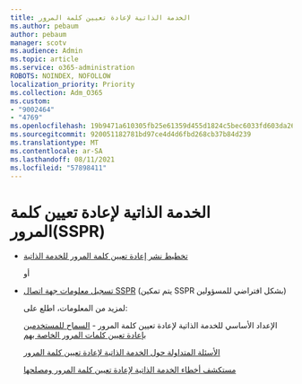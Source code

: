 ```yaml
---
title: الخدمة الذاتية لإعادة تعيين كلمة المرور
ms.author: pebaum
author: pebaum
manager: scotv
ms.audience: Admin
ms.topic: article
ms.service: o365-administration
ROBOTS: NOINDEX, NOFOLLOW
localization_priority: Priority
ms.collection: Adm_O365
ms.custom:
- "9002464"
- "4769"
ms.openlocfilehash: 19b9471a610305fb25e61359d455d1824c5bec6033fd603da265af9333543ccc
ms.sourcegitcommit: 920051182781bd97ce4d4d6fbd268cb37b84d239
ms.translationtype: MT
ms.contentlocale: ar-SA
ms.lasthandoff: 08/11/2021
ms.locfileid: "57898411"
---
```

# <a name="self-service-password-reset-sspr"></a>الخدمة الذاتية لإعادة تعيين كلمة المرور(SSPR)

- [تخطيط نشر إعادة تعيين كلمة المرور للخدمة الذاتية](https://go.microsoft.com/fwlink/?linkid=2142944)  

    أو
- [تسجيل معلومات جهة اتصال SSPR](https://mysignins.microsoft.com/security-info) (يتم تمكين SSPR بشكل افتراضي للمسؤولين)

    لمزيد من المعلومات، اطلع على:

    الإعداد الأساسي للخدمة الذاتية لإعادة تعيين كلمة المرور - [السماح للمستخدمين بإعادة تعيين كلمات المرور الخاصة بهم](https://docs.microsoft.com/microsoft-365/admin/add-users/let-users-reset-passwords)

    [الأسئلة المتداولة حول الخدمة الذاتية لإعادة تعيين كلمة المرور](https://docs.microsoft.com/azure/active-directory/authentication/active-directory-passwords-faq)

    [مستكشف أخطاء الخدمة الذاتية لإعادة تعيين كلمة المرور ومصلحها](https://docs.microsoft.com/azure/active-directory/authentication/active-directory-passwords-troubleshoot)
